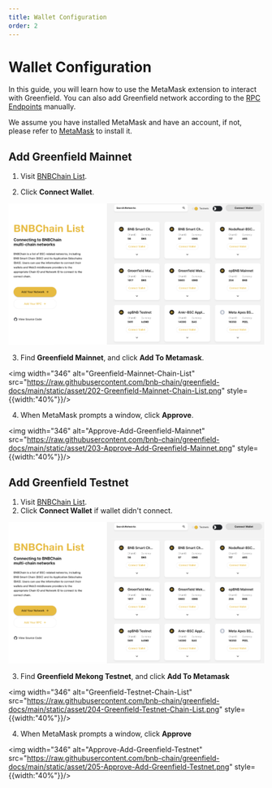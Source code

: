 ```yaml
---
title: Wallet Configuration
order: 2
---
```


# Wallet Configuration

In this guide, you will learn how to use the MetaMask extension to interact with Greenfield. You can also add Greenfield
network according to the [RPC Endpoints](../../api/endpoints.md) manually.

We assume you have installed MetaMask and have an account, if not, please refer to [MetaMask](https://metamask.io/download/)
to install it.

## Add Greenfield Mainnet
1. Visit [BNBChain List](https://www.bnbchainlist.org/).

2. Click **Connect Wallet**.

![connect-wallet](../../../static/asset/201-Connect-Wallet.png)

3. Find **Greenfield Mainnet**, and click **Add To Metamask**.

<img width="346" alt="Greenfield-Mainnet-Chain-List" src="https://raw.githubusercontent.com/bnb-chain/greenfield-docs/main/static/asset/202-Greenfield-Mainnet-Chain-List.png" style={{width:"40%"}}/>

4. When MetaMask prompts a window, click **Approve**.

<img width="346" alt="Approve-Add-Greenfield-Mainnet" src="https://raw.githubusercontent.com/bnb-chain/greenfield-docs/main/static/asset/203-Approve-Add-Greenfield-Mainnet.png" style={{width:"40%"}}/>

## Add Greenfield Testnet
1. Visit [BNBChain List](https://www.bnbchainlist.org/).
2. Click **Connect Wallet** if wallet didn't connect.

![connect-wallet](../../../static/asset/201-Connect-Wallet.png)

3. Find **Greenfield Mekong Testnet**, and click **Add To Metamask**

<img width="346" alt="Greenfield-Testnet-Chain-List" src="https://raw.githubusercontent.com/bnb-chain/greenfield-docs/main/static/asset/204-Greenfield-Testnet-Chain-List.png" style={{width:"40%"}}/>

4. When MetaMask prompts a window, click **Approve**

<img width="346" alt="Approve-Add-Greenfield-Testnet" src="https://raw.githubusercontent.com/bnb-chain/greenfield-docs/main/static/asset/205-Approve-Add-Greenfield-Testnet.png" style={{width:"40%"}}/>

